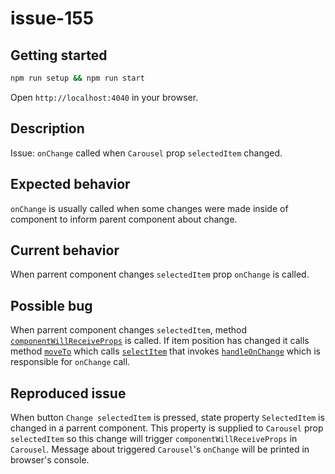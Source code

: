 # issue-155

## Getting started

```sh
npm run setup && npm run start
```

Open `http://localhost:4040` in your browser.

## Description

Issue: `onChange` called when `Carousel` prop `selectedItem` changed.

## Expected behavior

`onChange` is usually called when some changes were made inside of component to inform parent component about change.

## Current behavior

When parrent component changes `selectedItem` prop `onChange` is called.

## Possible bug

When parrent component changes `selectedItem`, method [`componentWillReceiveProps`](https://github.com/leandrowd/react-responsive-carousel/blob/master/src/components/Carousel.js#L84) is called. 
If item position has changed it calls method [`moveTo`](https://github.com/leandrowd/react-responsive-carousel/blob/master/src/components/Carousel.js#L359) which calls [`selectItem`](https://github.com/leandrowd/react-responsive-carousel/blob/master/src/components/Carousel.js#L390) that invokes [`handleOnChange`](https://github.com/leandrowd/react-responsive-carousel/blob/master/src/components/Carousel.js#L392) which is responsible for `onChange` call.

## Reproduced issue

When button `Change selectedItem` is pressed, state property `SelectedItem` is changed in a parrent component. This property is supplied to `Carousel` prop `selectedItem` so this change will trigger `componentWillReceiveProps` in `Carousel`. Message about triggered `Carousel`'s `onChange` will be printed in browser's console.